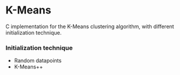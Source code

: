 # K-Means
C implementation for the K-Means clustering algorithm, with different initialization technique. 

### Initialization technique
- Random datapoints
- K-Means++
